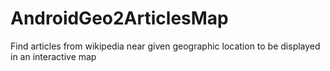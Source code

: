 # AndroidGeo2ArticlesMap
Find articles from wikipedia near given geographic location to be displayed in an interactive map
